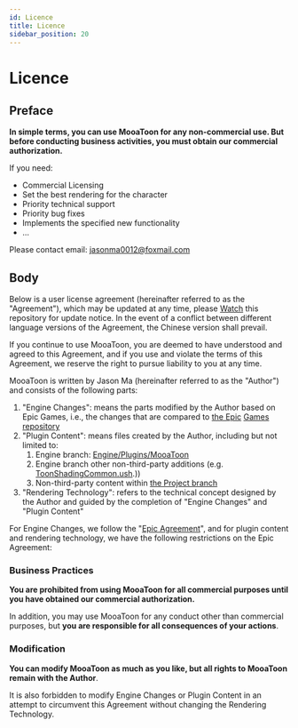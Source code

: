 ```yaml
---
id: Licence
title: Licence
sidebar_position: 20
---
```

# Licence

## Preface

**In simple terms, you can use MooaToon for any non-commercial use. But before conducting business activities, you must obtain our commercial authorization.**

If you need:

- Commercial Licensing
- Set the best rendering for the character
- Priority technical support
- Priority bug fixes
- Implements the specified new functionality
- ...

Please contact email: [jasonma0012@foxmail.com](mailto:jasonma0012@foxmail.com)

## Body

Below is a user license agreement (hereinafter referred to as the "Agreement"), which may be updated at any time, please [Watch](https://github.com/JasonMa0012/MooaToon) this repository for update notice. In the event of a conflict between different language versions of the Agreement, the Chinese version shall prevail.

If you continue to use MooaToon, you are deemed to have understood and agreed to this Agreement, and if you use and violate the terms of this Agreement, we reserve the right to pursue liability to you at any time.

MooaToon is written by Jason Ma (hereinafter referred to as the "Author") and consists of the following parts:

1. "Engine Changes": means the parts modified by the Author based on Epic Games, i.e., the changes that are compared to [the Epic](https://github.com/EpicGames/UnrealEngine/compare/5.1...Jason-Ma-0012:MooaToon-Engine:5.1) [Games repository](https://github.com/EpicGames/UnrealEngine)
2. "Plugin Content": means files created by the Author, including but not limited to:
   1. Engine branch: [Engine/Plugins/MooaToon](https://github.com/Jason-Ma-0012/MooaToon-Engine/tree/5.1/Engine/Plugins/MooaToon)
   2. Engine branch other non-third-party additions (e.g. [ToonShadingCommon.ush](https://github.com/Jason-Ma-0012/MooaToon-Engine/blob/5.1/Engine/Shaders/Private/ToonShadingCommon.ush).))
   3. Non-third-party content within [the Project branch](https://github.com/Jason-Ma-0012/MooaToon-Engine/tree/5.1_MooaToonProject)
3. "Rendering Technology": refers to the technical concept designed by the Author and guided by the completion of "Engine Changes" and "Plugin Content"

For Engine Changes, we follow the "[Epic Agreement](https://www.unrealengine.com/en-US/eula/unreal)", and for plugin content and rendering technology, we have the following restrictions on the Epic Agreement:

### Business Practices

**You are prohibited from using MooaToon for all commercial purposes until you have obtained our commercial authorization.**

In addition, you may use MooaToon for any conduct other than commercial purposes, but **you are responsible for all consequences of your actions**.

### Modification

**You can modify MooaToon as much as you like, but all rights to MooaToon remain with the Author**.

It is also forbidden to modify Engine Changes or Plugin Content in an attempt to circumvent this Agreement without changing the Rendering Technology.


